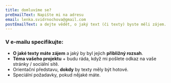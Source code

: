 ```yaml
---
title: domluvíme se?
preEmailText: Napište mi na adresu
email: lenka.svidrnochova@gmail.com
postEmailText: a dejte vědět, o jaký text (či texty) byste měli zájem.
---
```

### V e-mailu specifikujte:

* **O jaké texty máte zájem** a jaký by byl jejich **přibližný rozsah**.
* **Téma vašeho projektu** + budu ráda, když mi pošlete odkaz na vaše stránky / sociální sítě.
* Orientační představu, **dokdy** by texty měly být hotové.
* Speciální požadavky, pokud nějaké máte.
